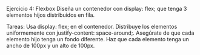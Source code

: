 Ejercicio 4: Flexbox
Diseña un contenedor con display: flex; que tenga 3 elementos hijos distribuidos en fila.

Tareas:
Usa display: flex; en el contenedor.
Distribuye los elementos uniformemente con justify-content: space-around;.
Asegúrate de que cada elemento hijo tenga un fondo diferente.
Haz que cada elemento tenga un ancho de 100px y un alto de 100px.